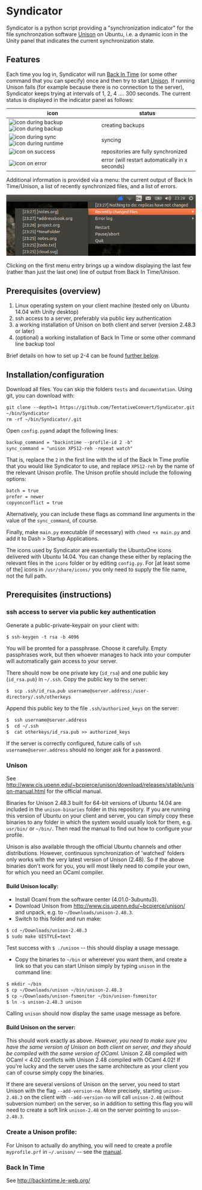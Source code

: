 # Syndicator
Syndicator is a python script providing a "synchronization indicator" for the file synchronzation software [Unison](http://www.cis.upenn.edu/~bcpierce/unison/download/releases/stable/unison-manual.html) on Ubuntu, i.e. a dynamic icon in the Unity panel that indicates the current synchronization state.

## Features
Each time you log in, Syndicator will run [Back In Time](http://backintime.le-web.org/) (or some other command that you can specify) once and then try to start [Unison](http://www.cis.upenn.edu/~bcpierce/unison/download/releases/stable/unison-manual.html).  If running Unison fails (for example because there is no connection to the server), Syndicator keeps trying at intervals of 1, 2, 4 .... 300 seconds.  The current status is displayed in the indicator panel as follows:

icon | status
-----|--------
![icon during backup](https://rawgithub.com/TentativeConvert/Syndicator/master/icons/backup1.svg)  ![icon during backup](https://rawgithub.com/TentativeConvert/Syndicator/master/icons/backup2.svg) | creating backups
![icon during sync](https://rawgithub.com/TentativeConvert/Syndicator/master/icons/sync1.svg)  ![icon during runtime](https://rawgithub.com/TentativeConvert/Syndicator/master/icons/sync2.svg) | syncing
![icon on success](https://rawgithub.com/TentativeConvert/Syndicator/master/icons/sync-good.svg) | repositories are fully synchronized
![icon on error](https://rawgithub.com/TentativeConvert/Syndicator/master/icons/sync-error.svg) | error (will restart automatically in x seconds)

Additional information is provided via a menu: the current output of Back In Time/Unison, a list of recently synchronized files, and a list of errors.  

![screenshot](documentation/screenshot.png)

Clicking on the first menu entry brings up a window displaying the last few (rather than just the last one) line of output from Back In Time/Unison.

## Prerequisites (overview)
1.  Linux operating system on your client machine (tested only on Ubuntu 14.04 with Unity desktop)
2.  ssh access to a server, preferably via public key authentication
3.  a working installation of Unison on both client and server (version 2.48.3 or later)
4.  (optional) a working installation of Back In Time or some other command line backup tool

Brief details on how to set up 2-4 can be found [further below](#prerequisites-instructions).

## Installation/configuration

Download all files.  You can skip the folders `tests` and `documentation`.  Using git, you can download with:
```
git clone --depth=1 https://github.com/TentativeConvert/Syndicator.git ~/bin/Syndicator
rm -rf ~/bin/Syndicator/.git
```
Open `config.py`and adapt the following lines:
```
backup_command = "backintime --profile-id 2 -b"
sync_command = "unison XPS12-reh -repeat watch"
```
That is, replace the `2` in the first line with the id of the Back In Time profile that you would like Syndicator to use, and replace `XPS12-reh` by the name of the relevant Unison profile.  The Unison profile should include the following options:
```
batch = true
prefer = newer
copyonconflict = true
```
Alternatively, you can include these flags as command line arguments in the value of the `sync_command`, of course. 

Finally, make `main.py` executable (if necessary) with `chmod +x main.py` and add it to Dash > Startup Applications.

The icons used by Syndicator are essentially the UbuntuOne icons delivered with Ubuntu 14.04.  You can change these either by replacing the relevant files in the `icons` folder or by editing `config.py`.  For [at least some of the] icons in `/usr/share/icons/` you only need to supply the file name, not the full path.  

## Prerequisites (instructions)
### ssh access to server via public key authentication
Generate a public-private-keypair on your client with:
```
$ ssh-keygen -t rsa -b 4096
```
You will be promted for a passphrase.  Choose it carefully.  Empty passphrases work, but then whoever manages to hack into your computer will automatically gain access to your server.

There should now be one private key (`id_rsa`) and one public key (`id_rsa.pub`) in `~/.ssh`.
Copy the public key to the server:
```
$  scp .ssh/id_rsa.pub username@server.address:/user-directory/.ssh/otherkeys
```
Append this public key to the file `.ssh/authorized_keys` on the server:
```
$  ssh username@server.address
$  cd ~/.ssh
$  cat otherkeys/id_rsa.pub >> authorized_keys
```
If the server is correctly configured, future calls of `ssh username@server.address` should no longer ask for a password.  

### Unison
See http://www.cis.upenn.edu/~bcpierce/unison/download/releases/stable/unison-manual.html
for the official manual.  

Binaries for Unison 2.48.3 built for 64-bit versions of  Ubuntu 14.04  are included in the `unison-binaries` folder in this repository.  If you are running this version of Ubuntu on your client and server, you can simply copy these binaries to any folder in which the system would usually look for them, e.g. `usr/bin/` or `~/bin/`.  Then read the manual to find out how to configure your profile.

Unison is also available through the official Ubuntu channels and other distributions.  However, continuous synchronization of 'watched' folders only works with the very latest version of Unison (2.48).  So if the above binaries don't work for you,  you will most likely need to compile your own, for which you need an OCaml compiler.  

#### Build Unison locally:
- Install Ocaml from the software center (4.01.0-3ubuntu3).
- Download Unison from http://www.cis.upenn.edu/~bcpierce/unison/ and unpack, e.g. to `~/Downloads/unison-2.48.3`.
- Switch to this folder and run make:
``` 
$ cd ~/Downloads/unison-2.48.3
$ sudo make UISTYLE=text
```
  Test success with `$ ./unison` -- this should display a usage message.  
- Copy the binaries to `~/bin` or whereever you want them, and create a link so that you can start Unison simply by typing `unison` in the command line:
```
$ mkdir ~/bin
$ cp ~/Downloads/unison ~/bin/unison-2.48.3
$ cp ~/Downloads/unison-fsmonitor ~/bin/unison-fsmonitor
$ ln -s unison-2.48.3 unison
```
Calling `unison` should now display the same usage message as before.  

#### Build Unison on the server:    
This should work exactly as above.  *However, you need to make sure you have the same version of Unison on both client on server, and they should be compiled with the same version of OCaml.*  Unison 2.48 compiled with OCaml < 4.02 conflicts with Unison 2.48 compiled with OCaml 4.02!  If you're lucky and the server uses the same architecture as your client you can of course simply copy the binaries. 

If there are several versions of Unison on the server, you need to start Unison with the flag `--add-version-no`.  More precisely, starting `unison-2.48.3` on the client with `--add-version-no` will call `unison-2.48` (without subversion number) on the server, so in addition to setting this flag you will need to create a soft link `unison-2.48` on the server pointing to `unison-2.48.3`.

### Create a Unison profile:
For Unison to actually do anything, you will need to create a profile `myprofile.prf` in `~/.unison/` -- see the [manual](http://www.cis.upenn.edu/~bcpierce/unison/download/releases/stable/unison-manual.html).

### Back In Time
See http://backintime.le-web.org/
